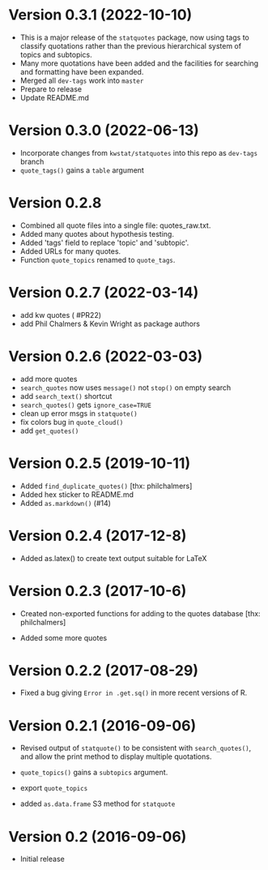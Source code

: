 # Version 0.3.1 (2022-10-10)

- This is a major release of the `statquotes` package, now using tags to classify quotations rather than
the previous hierarchical system of topics and subtopics.
- Many more quotations have been added and the facilities for searching and formatting have been expanded.
- Merged all `dev-tags` work into `master`
- Prepare to release
- Update README.md


# Version 0.3.0 (2022-06-13)

- Incorporate changes from `kwstat/statquotes` into this repo as `dev-tags` branch
- `quote_tags()` gains a `table` argument

# Version 0.2.8

- Combined all quote files into a single file: quotes_raw.txt.
- Added many quotes about hypothesis testing.
- Added 'tags' field to replace 'topic' and 'subtopic'.
- Added URLs for many quotes.
- Function `quote_topics` renamed to `quote_tags`.

# Version 0.2.7 (2022-03-14)

- add kw quotes ( #PR22)
- add Phil Chalmers & Kevin Wright as package authors

# Version 0.2.6 (2022-03-03)

- add more quotes
- `search_quotes` now uses `message()` not `stop()` on empty search
- add `search_text()` shortcut
- `search_quotes()` gets `ignore_case=TRUE`
- clean up error msgs in `statquote()`
- fix colors bug in `quote_cloud()`
- add `get_quotes()`

# Version 0.2.5 (2019-10-11)

- Added `find_duplicate_quotes()` [thx: philchalmers]
- Added hex sticker to README.md
- Added `as.markdown()` (#14)

# Version 0.2.4 (2017-12-8)

- Added as.latex() to create text output suitable for LaTeX

# Version 0.2.3 (2017-10-6)

- Created non-exported functions for adding to the quotes database [thx: philchalmers]

- Added some more quotes

# Version 0.2.2 (2017-08-29)

- Fixed a bug giving `Error in .get.sq()` in more recent versions of R.

# Version 0.2.1 (2016-09-06)

- Revised output of `statquote()` to be consistent with `search_quotes()`, and allow the print
  method to display multiple quotations.

- `quote_topics()` gains a `subtopics` argument.

- export `quote_topics`

- added `as.data.frame` S3 method for `statquote`

# Version 0.2 (2016-09-06)

- Initial release
